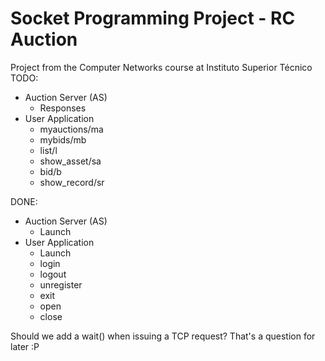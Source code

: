 # Socket Programming Project - RC Auction
Project from the Computer Networks course at Instituto Superior Técnico
TODO:
- Auction Server (AS)
  - Responses
- User Application
  - myauctions/ma
  - mybids/mb
  - list/l
  - show_asset/sa
  - bid/b
  - show_record/sr

DONE:
- Auction Server (AS)
  - Launch
- User Application
  - Launch
  - login
  - logout
  - unregister
  - exit
  - open
  - close

Should we add a wait() when issuing a TCP request? That's a question for later :P